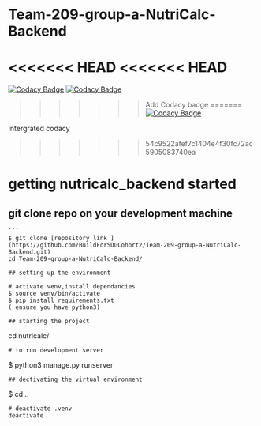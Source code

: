 # Team-209-group-a-NutriCalc-Backend

<<<<<<< HEAD
<<<<<<< HEAD
=======
[![Codacy Badge](https://api.codacy.com/project/badge/Grade/ad6a8751a88a4aa094213d5d7fcaaf70)](https://app.codacy.com/gh/BuildForSDGCohort2/Team-209-group-a-NutriCalc-Backend?utm_source=github.com&utm_medium=referral&utm_content=BuildForSDGCohort2/Team-209-group-a-NutriCalc-Backend&utm_campaign=Badge_Grade_Settings)
[![Codacy Badge](https://app.codacy.com/project/badge/Grade/5a5571824b084924b4e751f999d7cb2d)](https://www.codacy.com/gh/BuildForSDGCohort2/Team-209-group-a-NutriCalc-Backend?utm_source=github.com&amp;utm_medium=referral&amp;utm_content=BuildForSDGCohort2/Team-209-group-a-NutriCalc-Backend&amp;utm_campaign=Badge_Grade)
>>>>>>> Add Codacy badge
=======
[![Codacy Badge](https://api.codacy.com/project/badge/Grade/ad6a8751a88a4aa094213d5d7fcaaf70)](https://app.codacy.com/gh/BuildForSDGCohort2/Team-209-group-a-NutriCalc-Backend?utm_source=github.com&utm_medium=referral&utm_content=BuildForSDGCohort2/Team-209-group-a-NutriCalc-Backend&utm_campaign=Badge_Grade_Settings)

Intergrated codacy
>>>>>>> 54c9522afef7c1404e4f30fc72ac5905083740ea

# getting nutricalc_backend started

## git clone repo on your development machine
    ```
    $ git clone [repository link ](https://github.com/BuildForSDGCohort2/Team-209-group-a-NutriCalc-Backend.git)
    cd Team-209-group-a-NutriCalc-Backend/
   ```
## setting up the environment
```
    # activate venv,install dependancies
    $ source venv/bin/activate
    $ pip install requirements.txt
    ( ensure you have python3)
```
## starting the project
```
cd nutricalc/

    # to run development server
   $ python3 manage.py runserver 
```
## dectivating the virtual environment
```
$ cd .. 

    # deactivate .venv
    deactivate
```
